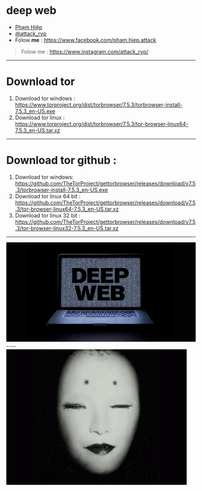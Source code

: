 # deep web
* [Phạm Hiệp](https://www.facebook.com/pham.hiep.attack)
* [@attack_rvp](https://www.instagram.com/attack_rvp/)
* Folow
**me** : https://www.facebook.com/pham.hiep.attack
>Folow me : https://www.instagram.com/attack_rvp/
----
# Download tor
1. Download tor windows : https://www.torproject.org/dist/torbrowser/7.5.3/torbrowser-install-7.5.3_en-US.exe
2. Download tor linux : https://www.torproject.org/dist/torbrowser/7.5.3/tor-browser-linux64-7.5.3_en-US.tar.xz
----
# Download tor github :
1. Download tor windows: https://github.com/TheTorProject/gettorbrowser/releases/download/v7.5.3/torbrowser-install-7.5.3_en-US.exe
2. Download tor linux 64 bit : https://github.com/TheTorProject/gettorbrowser/releases/download/v7.5.3/tor-browser-linux64-7.5.3_en-US.tar.xz
3. Download tor linux 32 bit : https://github.com/TheTorProject/gettorbrowser/releases/download/v7.5.3/tor-browser-linux32-7.5.3_en-US.tar.xz
----
<img src="https://github.com/h-dr4g0n/deep_web/blob/master/deep-web-sites-links.jpg">
----
<img src="https://github.com/h-dr4g0n/deep_web/blob/master/tenor.gif">

